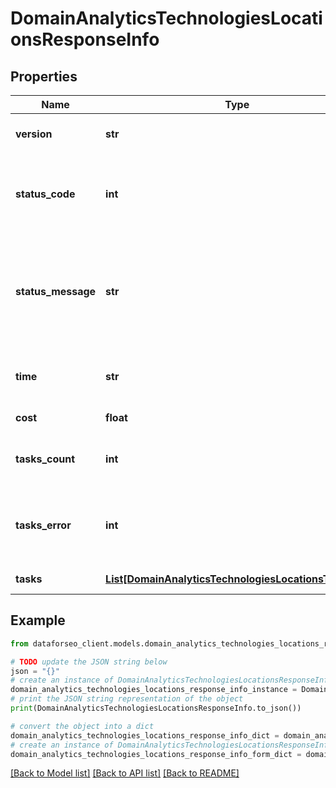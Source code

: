 # DomainAnalyticsTechnologiesLocationsResponseInfo


## Properties

Name | Type | Description | Notes
------------ | ------------- | ------------- | -------------
**version** | **str** | the current version of the API | [optional] 
**status_code** | **int** | general status code you can find the full list of the response codes here | [optional] 
**status_message** | **str** | general informational message you can find the full list of general informational messages here | [optional] 
**time** | **str** | total execution time, seconds | [optional] 
**cost** | **float** | total tasks cost, USD | [optional] 
**tasks_count** | **int** | the number of tasks in the tasks array | [optional] 
**tasks_error** | **int** | the number of tasks in the tasks array returned with an error | [optional] 
**tasks** | [**List[DomainAnalyticsTechnologiesLocationsTaskInfo]**](DomainAnalyticsTechnologiesLocationsTaskInfo.md) | array of tasks | [optional] 

## Example

```python
from dataforseo_client.models.domain_analytics_technologies_locations_response_info import DomainAnalyticsTechnologiesLocationsResponseInfo

# TODO update the JSON string below
json = "{}"
# create an instance of DomainAnalyticsTechnologiesLocationsResponseInfo from a JSON string
domain_analytics_technologies_locations_response_info_instance = DomainAnalyticsTechnologiesLocationsResponseInfo.from_json(json)
# print the JSON string representation of the object
print(DomainAnalyticsTechnologiesLocationsResponseInfo.to_json())

# convert the object into a dict
domain_analytics_technologies_locations_response_info_dict = domain_analytics_technologies_locations_response_info_instance.to_dict()
# create an instance of DomainAnalyticsTechnologiesLocationsResponseInfo from a dict
domain_analytics_technologies_locations_response_info_form_dict = domain_analytics_technologies_locations_response_info.from_dict(domain_analytics_technologies_locations_response_info_dict)
```
[[Back to Model list]](../README.md#documentation-for-models) [[Back to API list]](../README.md#documentation-for-api-endpoints) [[Back to README]](../README.md)


